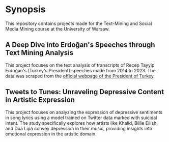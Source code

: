 # Synopsis
This repository contains projects made for the Text-Mining and Social Media Mining course at the University of Warsaw.

## A Deep Dive into Erdoğan's Speeches through Text Mining Analysis
This project focuses on the text analysis of transcripts of Recep Tayyip Erdoğan's (Turkey's President) speeches made from 2014 to 2023. The data was scraped from the [official webpage of the President of Turkey](https://www.tccb.gov.tr/receptayyiperdogan/konusmalar/).

## Tweets to Tunes: Unraveling Depressive Content in Artistic Expression
This project focuses on analyzing the expression of depressive sentiments in song lyrics using a model trained on Twitter data marked with suicidal intent. The study specifically explores how artists like Khalid, Billie Eilish, and Dua Lipa convey depression in their music, providing insights into emotional expression in the artistic domain.






